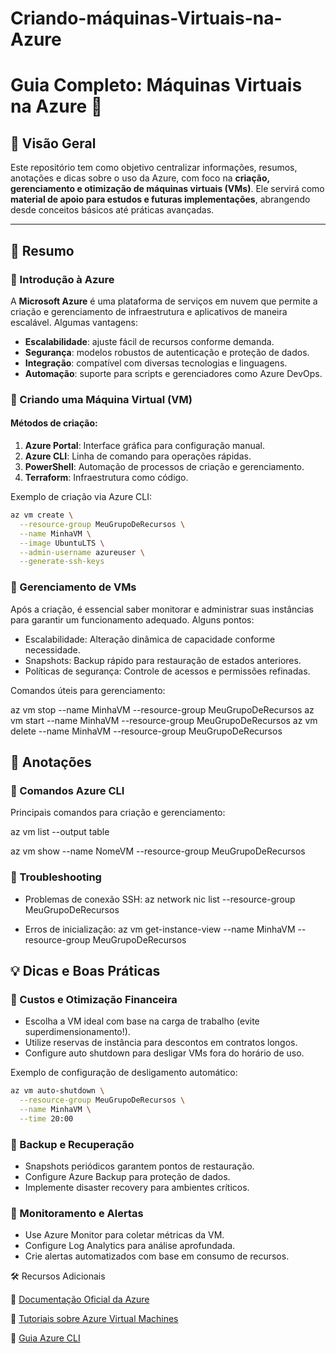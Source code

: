 # Criando-máquinas-Virtuais-na-Azure

# Guia Completo: Máquinas Virtuais na Azure 🚀

## 📌 Visão Geral
Este repositório tem como objetivo centralizar informações, resumos, anotações e dicas sobre o uso da Azure, com foco na **criação, gerenciamento e otimização de máquinas virtuais (VMs)**. Ele servirá como **material de apoio para estudos e futuras implementações**, abrangendo desde conceitos básicos até práticas avançadas.

---


## 📖 Resumo

### 🔹 Introdução à Azure
A **Microsoft Azure** é uma plataforma de serviços em nuvem que permite a criação e gerenciamento de infraestrutura e aplicativos de maneira escalável. Algumas vantagens:
- **Escalabilidade**: ajuste fácil de recursos conforme demanda.
- **Segurança**: modelos robustos de autenticação e proteção de dados.
- **Integração**: compatível com diversas tecnologias e linguagens.
- **Automação**: suporte para scripts e gerenciadores como Azure DevOps.

### 🔹 Criando uma Máquina Virtual (VM)
#### Métodos de criação:
1. **Azure Portal**: Interface gráfica para configuração manual.
2. **Azure CLI**: Linha de comando para operações rápidas.
3. **PowerShell**: Automação de processos de criação e gerenciamento.
4. **Terraform**: Infraestrutura como código.

Exemplo de criação via Azure CLI:
```bash
az vm create \
  --resource-group MeuGrupoDeRecursos \
  --name MinhaVM \
  --image UbuntuLTS \
  --admin-username azureuser \
  --generate-ssh-keys
```

### 🔹 Gerenciamento de VMs
Após a criação, é essencial saber monitorar e administrar suas instâncias para garantir um funcionamento adequado. Alguns pontos:
- Escalabilidade: Alteração dinâmica de capacidade conforme necessidade.
- Snapshots: Backup rápido para restauração de estados anteriores.
- Políticas de segurança: Controle de acessos e permissões refinadas.

Comandos úteis para gerenciamento:

az vm stop --name MinhaVM --resource-group MeuGrupoDeRecursos
az vm start --name MinhaVM --resource-group MeuGrupoDeRecursos
az vm delete --name MinhaVM --resource-group MeuGrupoDeRecursos

## 📝 Anotações

### 🔹 Comandos Azure CLI
Principais comandos para criação e gerenciamento:

az vm list --output table

az vm show --name NomeVM --resource-group MeuGrupoDeRecursos

### 🔹 Troubleshooting
- Problemas de conexão SSH:
az network nic list --resource-group MeuGrupoDeRecursos


- Erros de inicialização:
az vm get-instance-view --name MinhaVM --resource-group MeuGrupoDeRecursos


## 💡 Dicas e Boas Práticas
### 🔹 Custos e Otimização Financeira
- Escolha a VM ideal com base na carga de trabalho (evite superdimensionamento!).
- Utilize reservas de instância para descontos em contratos longos.
- Configure auto shutdown para desligar VMs fora do horário de uso.

Exemplo de configuração de desligamento automático:
```bash
az vm auto-shutdown \
  --resource-group MeuGrupoDeRecursos \
  --name MinhaVM \
  --time 20:00
```

### 🔹 Backup e Recuperação
- Snapshots periódicos garantem pontos de restauração.
- Configure Azure Backup para proteção de dados.
- Implemente disaster recovery para ambientes críticos.

### 🔹 Monitoramento e Alertas
- Use Azure Monitor para coletar métricas da VM.
- Configure Log Analytics para análise aprofundada.
- Crie alertas automatizados com base em consumo de recursos.


🛠 Recursos Adicionais

🔗 [Documentação Oficial da Azure](https://learn.microsoft.com/en-us/azure/?product=popular)

🔗 [Tutoriais sobre Azure Virtual Machines](https://learn.microsoft.com/en-us/azure/virtual-machines/)

🔗 [Guia Azure CLI](https://learn.microsoft.com/en-us/cli/azure/)

